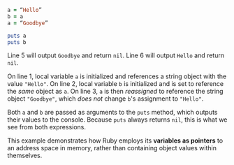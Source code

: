 ```Ruby
a = “Hello”
b = a
a = “Goodbye”

puts a
puts b
```

Line 5 will output `Goodbye` and return `nil`. Line 6 will output `Hello` and return `nil`.

On line 1, local variable `a` is initialized and references a string object with the value `"Hello"`. On line 2, local variable `b` is initialized and is set to reference the _same_ object as `a`. On line 3, `a` is then _reassigned_ to reference the string object `"Goodbye"`, which _does not_ change `b`'s assignment to `"Hello"`.

Both `a` and `b` are passed as arguments to the `puts` method, which outputs their values to the console. Because `puts` always returns `nil`, this is what we see from both expressions.

This example demonstrates how Ruby employs its **variables as pointers** to an address space in memory, rather than containing object values within themselves.